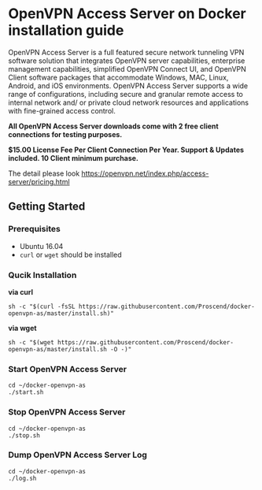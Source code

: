 # OpenVPN Access Server on Docker installation guide

OpenVPN Access Server is a full featured secure network tunneling VPN software solution that integrates OpenVPN server capabilities, enterprise management capabilities, simplified OpenVPN Connect UI, and OpenVPN Client software packages that accommodate Windows, MAC, Linux, Android, and iOS environments. OpenVPN Access Server supports a wide range of configurations, including secure and granular remote access to internal network and/ or private cloud network resources and applications with fine-grained access control.

**All OpenVPN Access Server downloads come with 2 free client connections for testing purposes.**

**$15.00 License Fee Per Client Connection Per Year. Support & Updates included. 10 Client minimum purchase.**

The detail please look https://openvpn.net/index.php/access-server/pricing.html

## Getting Started

### Prerequisites

* Ubuntu 16.04
* `curl` or `wget` should be installed

### Qucik Installation

**via curl**

```
sh -c "$(curl -fsSL https://raw.githubusercontent.com/Proscend/docker-openvpn-as/master/install.sh)"
```

**via wget**

```
sh -c "$(wget https://raw.githubusercontent.com/Proscend/docker-openvpn-as/master/install.sh -O -)"
```

### Start OpenVPN Access Server

```
cd ~/docker-openvpn-as
./start.sh
```

### Stop OpenVPN Access Server

```
cd ~/docker-openvpn-as
./stop.sh
```

### Dump OpenVPN Access Server Log

```
cd ~/docker-openvpn-as
./log.sh
```
